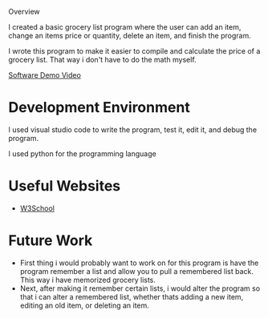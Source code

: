 Overview

I created a basic grocery list program where the user can add an item, change an items price or quantity, delete an item, and finish the program.

I wrote this program to make it easier to compile and calculate the price of a grocery list. That way i don't have to do the math myself. 

[Software Demo Video](https://youtu.be/lYaM1MJSzxs)

# Development Environment

I used visual studio code to write the program, test it, edit it, and debug the program.

I used python for the programming language

# Useful Websites

* [W3School](https://www.w3schools.com/python/)

# Future Work

* First thing i would probably want to work on for this program is have the program remember a list and allow you to pull a remembered list back. This way i have memorized grocery lists.
* Next, after making it remember certain lists, i would alter the program so that i can alter a remembered list, whether thats adding a new item, editing an old item, or deleting an item. 
